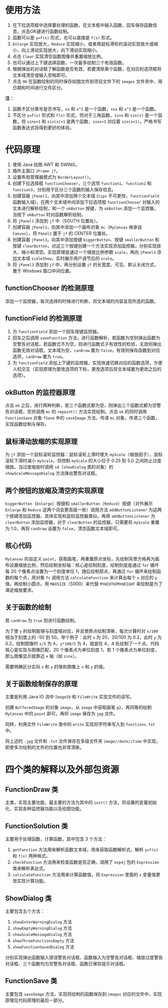 # 使用方法

1. 在下拉选项框中选择要处理的函数，在文本框中输入函数，回车保存函数信息，点击OK键进行函数绘制。
2. 函数可以是 `y=f(x)` 形式，也可以直接是 `f(x)` 形式。
3. `Enlarge` 实现放大，`Reduce` 实现缩小，或者用鼠标滑轮的滚动实现放大或缩小，向上滑动实现放大，向下滑动实现缩小。
4. 点击 `Clear` 实现清空函数图像并重置缩放比例。
5. 也可以通过上下键选择函数，一次最多绘制三个有效函数。
6. 根据弹出的对话框了解函数是否有效，若要清除某个函数，在对应的选项框将文本域清空或输入空格即可。
7. 点击 `OK` 在函数绘制的同时保存绘图文件到项目文件下的 `images` 文件夹中，用日期和时间进行文件区分。

**注：**
1. 函数不区分乘号是否书写，`xx` 和 `x^2` 是一个函数，`xxx` 和 `x^3` 是一个函数。
2. 不区分 `y=f(x)` 形式和 `f(x)` 形式，但对于三角函数，`sinx` 和 `sin(x)` 是一个函数，但 `sinx+1` 和 `sin(x)+1` 是两个函数，`sinx+1` 对应着 `sin(x+1)`。严格书写函数表达式将得到更好的体验。

# 代码原理

1. 使用 Java 绘图 AWT 和 SWING。
2. 插件主窗口 `JFrame jf`。
3. 设置布局管理器模式为 `BorderLayout()`。
4. 创建下拉选择框 `functionChooser`，三个选项 `function1`、`function2` 和 `function3`，分别用于区分三个函数的输入保存信息。
5. 创建容器 `jPanel1`，向其中添加两个文本域 (`tips` 不可更改，`functionField` 函数输入域)，在两个文本域中间添加下拉选项框 `functionChooser` 对输入的文本进行解析绘制，和一个 `okButton` 按键，为 `okButton` 添加一个监控器，当按下 `okButton` 时对函数解析绘制。
6. 将 `jPanel1` 添加到 `jf` 中（SOUTH 位置处）。
7. 创建容器 `jPanel2`，向其中添加一个画布对象 `mc`（`MyCanvas` 继承自 `Canvas`），将 `Panel2` 置于 `jf` 的 CENTER 位置处。
8. 创建容器 `jPanel3`，向其中添加按键 `biggerButton`、按键 `smallerButton` 和按键 `clearButton`，对这三个按键创建一个方法实现添加监控器，分别实现放大、缩小和清空。实现原理是通过一个缩放比例参数 `scale`，再向 `jPanel3` 添加文本域 `scaleShow`，实时展示用户调节后的 `scale`。
9. 将 `jPanel3` 添加到 `jf` 中，再分别设置 `jf` 的长宽度、可见、默认关闭方式，置于 Windows 窗口中间位置。

## functionChooser 的检测原理

添加一个监控器，每次选择的时候进行判断，将文本域的内容呈现所选的函数。

## functionField 的检测原理

1. 为 `functionField` 添加一个回车按键监控器。
2. 回车之后调用 `saveFunction` 方法，进行函数解析，若函数为空则弹出函数为空警告对话框，若函数式不为空，则进行函数式子有效性的检验，无效则弹出函数无效对话框，文本域为空，`canDraw` 置为 `false`，有效则保存函数到对应选项，`canDraw` 置为 `true`。
3. 为 `functionField` 添加上下键的监控器，实现快速切换对应的函数选项，方便人机交互（实现原理为更改选项的下标，更改选项后将文本域置为更改之后的选项）。

## okButton 的监控器原理

点击 `ok` 之后，进行两种判断，若三个函数式都为空，则弹出三个函数式都为空警告对话框，否则调用 `mc` 的 `repaint()` 方法实现绘制。点击 `ok` 的同时调用 `FunctionSave` 对象 `fSave` 中的 `saveImage` 方法，传递 `mc` 对象，传递三个函数，实现函数绘制与保存。

## 鼠标滑动放缩的实现原理

为 `jf` 添加一个鼠标滚轮监控器：鼠标滚轮上滑时增大 `myScale`（缩放因子），鼠标滚轮下滑时减小 `myScale`，但控制 `myScale` 的大小位于 0.25 到 5.0 之间防止过度缩放。当过度缩放时调用 `sd`（`showDialog` 类的对象）的 `showScaleMessageDialog` 方法弹出警告对话框。

## 两个按钮的放缩及清空的实现原理

`biggerButton`（`Enlarge`）按键和 `smallerButton`（`Reduce`）按键（对外展示 `Enlarge` 和 `Reduce` 这两个词会更高级一些）调用方法 `addButtonListener` 为这两个按键添加监控器，具体实现和鼠标监控器类似。再用 `addButtonListener` 为 `clearButton` 添加监控器，对于 `clearButton` 的监控器，只需要将 `myScale` 重置为 1.0，再将 `canDraw` 设置为 `false`，清空函数文本域即可。

## 核心代码

`MyCanvas` 的自定义 `paint`，获取画笔，再重置原点坐标，先绘制背景方格再为画布设置缩放比例，然后绘制坐标轴：核心是绘制刻度，绘制刻度是通过 `for` 循环每 20 个像素点设置为一个刻度单位 1，随后绘制原点，再通过 `for` 循环来绘制函数的每个点，用对象 `fs` 调用方法 `calculateFunction` 来计算出每个 `x` 对应的 `y` 值，再绘制小圆点。用 `MAXSIZE`（5000）来代替 `MYWIDTH`/`MYHEIGHT` 来绘制是为了满足缩放要求。

## 关于函数的绘制

若 `canDraw` 为 `true` 则进行函数绘制。

为了使 `y` 的绘制能够与刻度相对应，并且使原点绘制清晰，每次计算时对 `x/100` 相当于刻度上的 -50 到 50。举个例子：此时 `x` 为 20，20/100 为 0.2，此时 `y` 为 0.2，绘制图像时 `x/5` 为 4，`y*100/5` 为 4，就是在 4，4 处绘制了一个点。代码核心是实现与图像匹配，20 个像素点为单位刻度 1，若 1 个像素点为单位刻度，那么图像显示就靠近 `x` 轴（如 `sinx`）。

需要明确区分实际 `x` 和 `y` 的值和图像上 `x` 和 `y` 的值。

## 关于函数绘制保存的原理

主要是利用 Java IO 流中 `ImageIO` 和 `FileWrite` 实现文件的读写。

创建 `BufferedImage` 的对象 `image`，从 `image` 中获取画笔 `g2`，再同等的绘制 `MyCanvas` 中的 `paint` 即可，再将 `image` 保存为 `jpg` 文件。

同样，利用文件 `FileWrite` 类中的 `write` 实现将字符串写入到 `functions.txt` 中。

将上述的 `.jpg` 文件和 `.txt` 文件保存在多级文件夹 `image//date//time` 中实现，即使多次绘制的文件的位置也非常清晰。

# 四个类的解释以及外部包资源

## FunctionDraw 类

主类，实现主要功能，最主要的方法为其中的 `init()` 方法，将设置的变量初始化，实现各种监控器功能以及绘图功能。

## FunctionSolution 类

主要用于处理函数，计算函数，其中包含 3 个方法：
1. `getFunction` 方法用来解析函数文本域，用来获取函数解析式，解析 `y=f(x)` 和 `f(x)` 两种格式。
2. `checkFunction` 方法用来检查函数是否正确，调用了 `exp4j` 包的 `Expression` 类来解析表达式。
3. `calculateFunction` 方法用来计算函数值，将 `Expression` 里面的 `x` 变量值更改实现计算功能。

## ShowDialog 类

主要包含五个方法：
1. `showEnterWarningDialog` 方法
2. `showEmptyWarningDialog` 方法
3. `showScaleMessageDialog` 方法
4. `showThreeFunctionsEmpty` 方法
5. `showFunctionSavedDialog` 方法

分别实现弹出函数输入错误警告对话框、函数输入为空警告对话框、缩放过度警告对话框、三个函数均为空警告对话框、函数已保存提示对话框。

## FunctionSave 类

主要包含 `saveImage` 方法，实现将绘制的函数保存到 `images` 对应的文件中，实现原理见代码原理的最后一部分。
